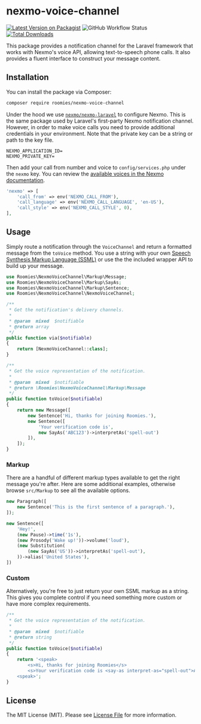 # nexmo-voice-channel

[![Latest Version on Packagist](https://img.shields.io/packagist/v/roomies/nexmo-voice-channel.svg)](https://packagist.org/packages/roomies/nexmo-voice-channel)
![GitHub Workflow Status](https://img.shields.io/github/workflow/status/roomies-com/nexmo-voice-channel/phpunit)
[![Total Downloads](https://img.shields.io/packagist/dt/roomies/nexmo-voice-channel.svg)](https://packagist.org/packages/roomies/nexmo-voice-channel)

This package provides a notification channel for the Laravel framework that works with Nexmo's voice API, allowing text-to-speech phone calls. It also provides a fluent interface to construct your message content.

## Installation

You can install the package via Composer:

```bash
composer require roomies/nexmo-voice-channel
```

Under the hood we use [`nexmo/nexmo-laravel`](https://github.com/Nexmo/nexmo-laravel) to configure Nexmo. This is the same package used by Laravel's first-party Nexmo notification channel. However, in order to make voice calls you need to provide additional credentials in your environment. Note that the private key can be a string or path to the key file.

```
NEXMO_APPLICATION_ID=
NEXMO_PRIVATE_KEY=
```

Then add your call from number and voice to `config/services.php` under the `nexmo` key. You can review the [available voices in the Nexmo documentation](https://developer.nexmo.com/voice/voice-api/guides/text-to-speech).

```php
'nexmo' => [
    'call_from' => env('NEXMO_CALL_FROM'),
    'call_language' => env('NEXMO_CALL_LANGUAGE', 'en-US'),
    'call_style' => env('NEXMO_CALL_STYLE', 0),
],
```

## Usage

Simply route a notification through the `VoiceChannel` and return a formatted message from the `toVoice` method. You use a string with your own [Speech Synthesis Markup Language (SSML)](https://developer.nexmo.com/voice/voice-api/guides/customizing-tts) or use the the included wrapper API to build up your message.

```php
use Roomies\NexmoVoiceChannel\Markup\Message;
use Roomies\NexmoVoiceChannel\Markup\SayAs;
use Roomies\NexmoVoiceChannel\Markup\Sentence;
use Roomies\NexmoVoiceChannel\NexmoVoiceChannel;

/**
 * Get the notification's delivery channels.
 *
 * @param  mixed  $notifiable
 * @return array
 */
public function via($notifiable)
{
    return [NexmoVoiceChannel::class];
}

/**
 * Get the voice representation of the notification.
 *
 * @param  mixed  $notifiable
 * @return \Roomies\NexmoVoiceChannel\Markup\Message
 */
public function toVoice($notifiable)
{
    return new Message([
        new Sentence('Hi, thanks for joining Roomies.'),
        new Sentence([
            'Your verification code is',
            new SayAs('ABC123')->interpretAs('spell-out')
        ]),
    ]);
}
```

### Markup

There are a handful of different markup types available to get the right message you're after. Here are some additional examples, otherwise browse `src/Markup` to see all the available options.

```php
new Paragraph([
    new Sentence('This is the first sentence of a paragraph.'),
]);

new Sentence([
    'Hey!',
    (new Pause)->time('1s'),
    (new Prosody('Wake up!'))->volume('loud'),
    (new Substitution(
        (new SayAs('US'))->interpretAs('spell-out'),
    ))->alias('United States'),
])
```

### Custom

Alternatively, you're free to just return your own SSML markup as a string. This gives you complete control if you need something more custom or have more complex requirements.

```php
/**
 * Get the voice representation of the notification.
 *
 * @param  mixed  $notifiable
 * @return string
 */
public function toVoice($notifiable)
{
    return '<speak>
        <s>Hi, thanks for joining Roomies</s>
        <s>Your verification code is <say-as interpret-as="spell-out">ABC123</say-as></s>
    <speak>';
}
```

## License

The MIT License (MIT). Please see [License File](LICENSE.md) for more information.
